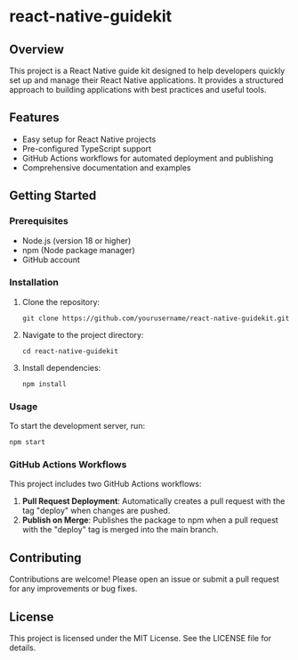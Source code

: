 # react-native-guidekit

## Overview
This project is a React Native guide kit designed to help developers quickly set up and manage their React Native applications. It provides a structured approach to building applications with best practices and useful tools.

## Features
- Easy setup for React Native projects
- Pre-configured TypeScript support
- GitHub Actions workflows for automated deployment and publishing
- Comprehensive documentation and examples

## Getting Started

### Prerequisites
- Node.js (version 18 or higher)
- npm (Node package manager)
- GitHub account

### Installation
1. Clone the repository:
   ```
   git clone https://github.com/yourusername/react-native-guidekit.git
   ```
2. Navigate to the project directory:
   ```
   cd react-native-guidekit
   ```
3. Install dependencies:
   ```
   npm install
   ```

### Usage
To start the development server, run:
```
npm start
```

### GitHub Actions Workflows
This project includes two GitHub Actions workflows:
1. **Pull Request Deployment**: Automatically creates a pull request with the tag "deploy" when changes are pushed.
2. **Publish on Merge**: Publishes the package to npm when a pull request with the "deploy" tag is merged into the main branch.

## Contributing
Contributions are welcome! Please open an issue or submit a pull request for any improvements or bug fixes.

## License
This project is licensed under the MIT License. See the LICENSE file for details.